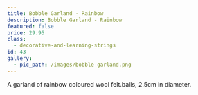 ```yaml
---
title: Bobble Garland - Rainbow
description: Bobble Garland - Rainbow
featured: false
price: 29.95
class:
  - decorative-and-learning-strings
id: 43
gallery:
  - pic_path: /images/bobble garland.png
---
```



A garland of rainbow coloured wool felt.balls, 2.5cm in diameter.
